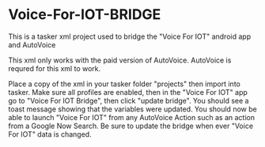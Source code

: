 # Voice-For-IOT-BRIDGE

This is a tasker xml project used to bridge the "Voice For IOT" android app and AutoVoice

This xml only works with the paid version of AutoVoice. AutoVoice is requred for this xml to work.

Place a copy of the xml in your tasker folder "projects" then import into tasker. Make sure all profiles are enabled, then in the "Voice For IOT" app go to "Voice For IOT Bridge", then click "update bridge". You should see a toast message showing that the variables were updated.  You should now be able to launch "Voice For IOT" from any AutoVoice Action such as an action from a Google Now Search.  Be sure to update the bridge when ever "Voice For IOT" data is changed.
